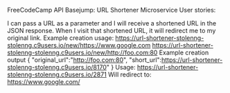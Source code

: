 FreeCodeCamp API Basejump: URL Shortener Microservice
User stories:

I can pass a URL as a parameter and I will receive a shortened URL in the JSON response.
When I visit that shortened URL, it will redirect me to my original link.
Example creation usage:
https://url-shortener-stolenng-stolenng.c9users.io/new/https://www.google.com
https://url-shortener-stolenng-stolenng.c9users.io/new/http://foo.com:80
Example creation output
{ "original_url":"http://foo.com:80", "short_url":https://url-shortener-stolenng-stolenng.c9users.io/8170" }
Usage:
https://url-shortener-stolenng-stolenng.c9users.io/2871
Will redirect to:
https://www.google.com/